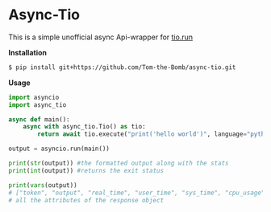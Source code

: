 # Async-Tio
This is a simple unofficial async Api-wrapper for [tio.run](https://tio.run/#)

**Installation**
```bash
$ pip install git+https://github.com/Tom-the-Bomb/async-tio.git
```

**Usage**
```py
import asyncio
import async_tio

async def main():
    async with async_tio.Tio() as tio:
        return await tio.execute("print('hello world')", language="python3")

output = asyncio.run(main())

print(str(output)) #the formatted output along with the stats
print(int(output)) #returns the exit status

print(vars(output))
# ["token", "output", "real_time", "user_time", "sys_time", "cpu_usage", "exit_status"]
# all the attributes of the response object

```

